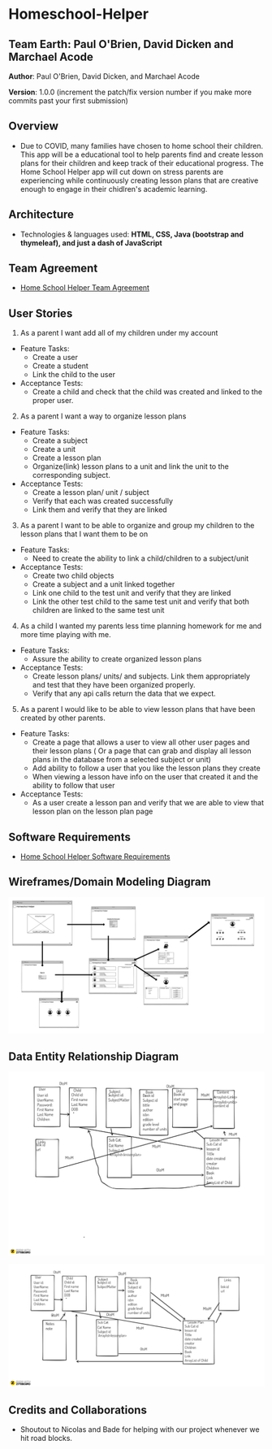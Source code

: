 # Homeschool-Helper

## Team Earth: Paul O'Brien, David Dicken and Marchael Acode

**Author**: Paul O'Brien, David Dicken, and Marchael Acode

**Version**: 1.0.0 (increment the patch/fix version number if you make more commits past your first submission)

## Overview

- Due to COVID, many families have chosen to home school their children. This app will be a educational tool to help parents find and create lesson plans for their children and keep track of their educational progress. The Home School Helper app will cut down on stress parents are experiencing while continuously creating lesson plans that are creative enough to engage in their chidlren's academic learning.

## Architecture

- Technologies & languages used: **HTML, CSS, Java (bootstrap and thymeleaf), and just a dash of JavaScript**

## Team Agreement

- [Home School Helper Team Agreement](https://docs.google.com/document/d/1t_uznoQtoUsdYYMaPYRD3wxP9E8v8iTMJpKuSEho_VY/edit?usp=sharing)

## User Stories

1. As a parent I want add all of my children under my account

  - Feature Tasks:
    - Create a user
    - Create a student
    - Link the child to the user
  - Acceptance Tests:
    - Create a child and check that the child was created and linked to the proper user.

2. As a parent I want a way to organize lesson plans

  - Feature Tasks:
    - Create a subject
    - Create a unit
    - Create a lesson plan
    - Organize(link) lesson plans to a unit and link the unit to the corresponding subject.
  - Acceptance Tests:
    - Create a lesson plan/ unit / subject
    - Verify that each was created successfully
    - Link them and verify that they are linked

3. As a parent I want to be able to organize and group my children to the lesson plans that I want them to be on

  - Feature Tasks:
    - Need to create the ability to link a child/children to a subject/unit
  - Acceptance Tests:
    - Create two child objects
    - Create a subject and a unit linked together
    - Link one child to the test unit and verify that they are linked
    - Link the other test child to the same test unit and verify that both children are linked to the same test unit

4. As a child I wanted my parents less time planning homework for me and more time playing with me.

  - Feature Tasks:
    - Assure the ability to create organized lesson plans
  - Acceptance Tests:
    - Create lesson plans/ units/ and subjects. Link them appropriately and test that they have been organized properly.
    - Verify that any api calls return the data that we expect.

5. As a parent I would like to be able to view lesson plans that have been created by other parents.

  - Feature Tasks:
    - Create a page that allows a user to view all other user pages and their lesson plans ( Or a page that can grab and display all lesson plans in the database from a selected subject or unit)
    - Add ability to follow a user that you like the lesson plans they create
    - When viewing a lesson have info on the user that created it and the ability to follow that user
  - Acceptance Tests:
    - As a user create a lesson pan and verify that we are able to view that lesson plan on the lesson plan page

## Software Requirements

- [Home School Helper Software Requirements](https://docs.google.com/document/d/10KfDtbhnkIW5mNqUTe_M7G3J9TzkTgigl-Tjc6MGuBw/edit?usp=sharing)

## Wireframes/Domain Modeling Diagram

![Wireframes/Domain Modeling Diagram](img/domainModel.png)

## Data Entity Relationship Diagram

![Data Entity Relationship Diagram](img/dataEntityDiagram.png)

![Data Entity Relationship Diagram](img/dataEntityDiagram2.png)

## Credits and Collaborations

- Shoutout to Nicolas and Bade for helping with our project whenever we hit road blocks.
